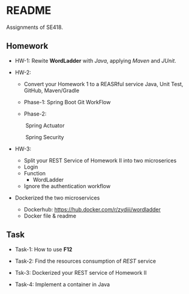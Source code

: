 # README

Assignments of SE418.

## Homework

- HW-1:  Rewite **WordLadder** with *Java*, applying *Maven* and *JUnit*.
- HW-2:

  - Convert your Homework 1 to a REASRful service
               Java, Unit Test, GitHub, Maven/Gradle

  - Phase-1:
               Spring Boot
               Git WorkFlow

  - Phase-2:

    ​           Spring Actuator

    ​           Spring Security
- HW-3:

  - Split your REST Service of Homework II into two microserices
  - Login
  - Function
    - WordLadder
  - Ignore the authentication workflow

- Dockerized the two microservices
  - Dockerhub: https://hub.docker.com/r/zydiii/wordladder
  - Docker file & readme

## Task

- Task-1: How to use **F12**

- Task-2: Find the resources consumption of  *REST* service

- Tsk-3: Dockerized your REST service of Homework II

- Task-4: Implement a container in Java